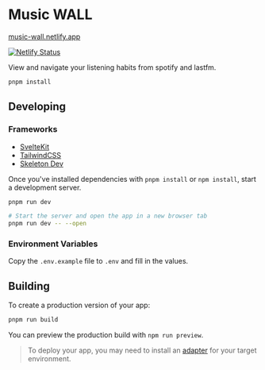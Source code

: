 # Music WALL

[music-wall.netlify.app](https://music-wall.netlify.app)

[![Netlify Status](https://api.netlify.com/api/v1/badges/2346553d-969a-494e-94db-5b91cdaff7cc/deploy-status)](https://app.netlify.com/sites/music-wall/deploys)

View and navigate your listening habits from spotify and lastfm.

```bash
pnpm install
```

## Developing

### Frameworks

- [SvelteKit](https://kit.svelte.dev/)
- [TailwindCSS](https://tailwindcss.com/)
- [Skeleton Dev](https://www.skeleton.dev/)

Once you've installed dependencies with `pnpm install` or `npm install`, start a development server.

```bash
pnpm run dev

# Start the server and open the app in a new browser tab
pnpm run dev -- --open
```

### Environment Variables

Copy the `.env.example` file to `.env` and fill in the values.

## Building

To create a production version of your app:

```bash
pnpm run build
```

You can preview the production build with `npm run preview`.

> To deploy your app, you may need to install an [adapter](https://kit.svelte.dev/docs/adapters) for your target environment.
